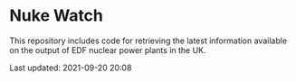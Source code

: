 # Nuke Watch

This repository includes code for retrieving the latest information available on the output of EDF nuclear power plants in the UK.

Last updated: 2021-09-20 20:08